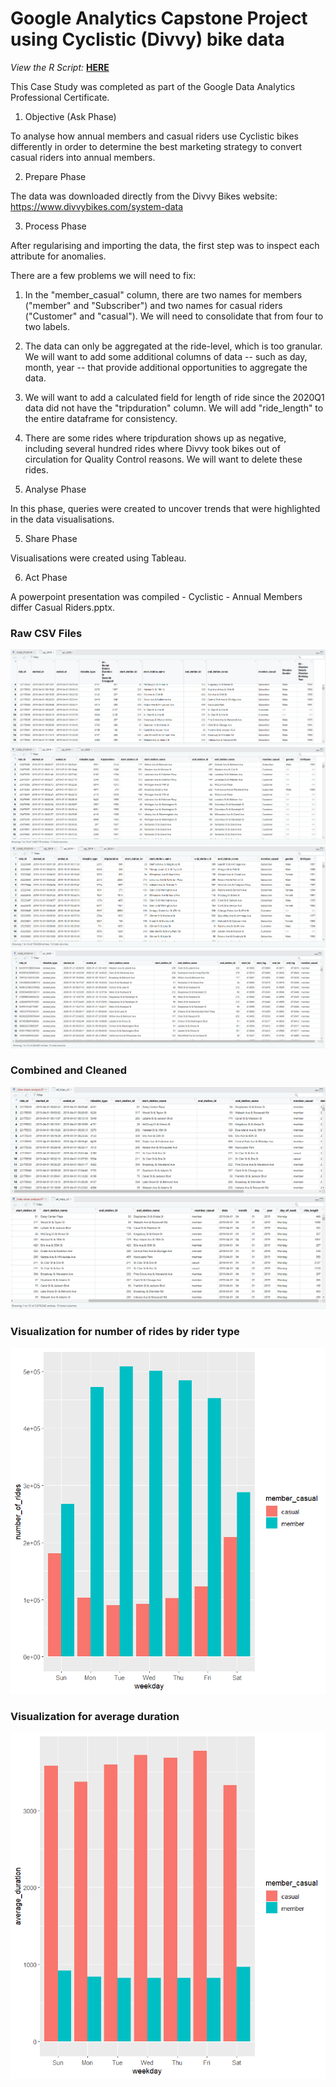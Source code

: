 # Google Analytics Capstone Project using Cyclistic (Divvy) bike data

*View the R Script:* **[HERE](https://github.com/jamiedeocampo/bike-share-analysis/blob/main/bike-share-analysis.R)**<br />

This Case Study was completed as part of the Google Data Analytics Professional Certificate.

1. Objective (Ask Phase)

To analyse how annual members and casual riders use Cyclistic bikes differently in order to determine the best marketing strategy to convert casual riders into annual members.

2. Prepare Phase

The data was downloaded directly from the Divvy Bikes website: https://www.divvybikes.com/system-data

3. Process Phase

After regularising and importing the data, the first step was to inspect each attribute for anomalies.  

There are a few problems we will need to fix:
1. In the "member_casual" column, there are two names for members ("member" and "Subscriber") and two names for casual riders ("Customer" and "casual"). We will need to consolidate that from four to two labels.
2. The data can only be aggregated at the ride-level, which is too granular. We will want to add some additional columns of data -- such as day, month, year -- that provide additional opportunities to aggregate the data.
3. We will want to add a calculated field for length of ride since the 2020Q1 data did not have the "tripduration" column. We will add "ride_length" to the entire dataframe for consistency.
4. There are some rides where tripduration shows up as negative, including several hundred rides where Divvy took bikes out of circulation for Quality Control reasons. We will want to delete these rides.

4. Analyse Phase

In this phase, queries were created to uncover trends that were highlighted in the data visualisations.

5. Share Phase

Visualisations were created using Tableau.

6. Act Phase

A powerpoint presentation was compiled - Cyclistic - Annual Members differ Casual Riders.pptx.

### Raw CSV Files
![img-q2_2019-raw](visuals/img-q2_2019-raw.png)
![img-q3_2019-raw](visuals/img-q3_2019-raw.png)
![img-q4_2019-raw](visuals/img-q4_2019-raw.png)
![img-q1_2020-raw](visuals/img-q1_2020-raw.png)

### Combined and Cleaned
![img-all-trips-cleaned-01](visuals/img-all-trips-cleaned-01.png)
![img-all-trips-cleaned-01](visuals/img-all-trips-cleaned-02.png)

### Visualization for number of rides by rider type
![Visualization for number of rides by rider type](visuals/img-visual-rides-by-rider.PNG)
### Visualization for average duration
![Visualization for average duration](visuals/img-visual-average-duration.PNG)
